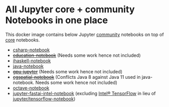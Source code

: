 # All Jupyter core + community Notebooks in one place
This docker image contains below Jupyter [community](https://jupyter-docker-stacks.readthedocs.io/en/latest/using/selecting.html#community-stacks) notebooks on top of [core](https://github.com/visitsb/jupyter-core-notebooks) notebooks.
- [csharp-notebook](https://github.com/tlinnet/csharp-notebook)
- ~~[education-notebook](https://github.com/umsi-mads/education-notebook)~~ (Needs some work hence not included)
- [ihaskell-notebook](https://github.com/jamesdbrock/ihaskell-notebook)
- [java-notebook](https://github.com/jbindinga/java-notebook)
- ~~[gpu-jupyter](https://github.com/iot-salzburg/gpu-jupyter/)~~ (Needs some work hence not included)
- ~~[cgspatial-notebook](https://github.com/SCiO-systems/cgspatial-notebook)~~ (Conflicts Java 8 against Java 11 used in java-notebook. Needs some work hence not included)
- [octave-notebook](https://github.com/visitsb/jupyter-octave)
- [jupyter-fastai-intel-notebook](https://github.com/visitsb/jupyter-fastai-intel-notebook) (excluding [Intel® TensorFlow](https://intel.github.io/stacks/dlrs/index.html#dlrs-with-tensorflow) in lieu of [jupyter/tensorflow-notebook](https://github.com/jupyter/docker-stacks/tree/master/tensorflow-notebook))